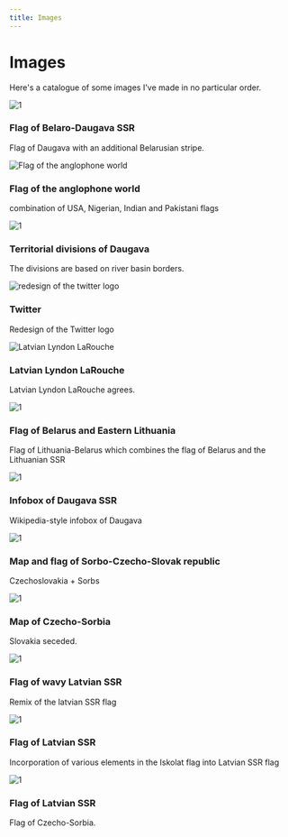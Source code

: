 ```yaml
---
title: Images
---
```

# Images
Here's a catalogue of some images I've made in no particular order.

<main class="catalog">
<article>
<img src="static/images/alt_lssrAndBelarus.png" alt="1">
<h3> Flag of Belaro-Daugava SSR</h3>
<p>Flag of Daugava with an additional Belarusian stripe.</p>
</article>
<article>
<img src="static/images/anglophoneFlag.png" alt="Flag of the anglophone world">
<h3> Flag of the anglophone world</h3>
<p>combination of USA, Nigerian, Indian and Pakistani flags</p>
</article>
<article>
<img src="static/images/daugva.png" alt="1">
<h3>Territorial divisions of Daugava</h3>
<p>The divisions are based on river basin borders.</p>
</article>
<article>
<img src="static/images/twitter.png" alt="redesign of the twitter logo">
<h3>Twitter</h3>
<p>Redesign of the Twitter logo</p>
</article>
<article>
<img src="static/images/finallarouchelat.png" alt="Latvian Lyndon LaRouche">
<h3> Latvian Lyndon LaRouche</h3>
<p>Latvian Lyndon LaRouche agrees.</p>
</article>
<article>
<img src="static/images/flagOfLithoBelarus.png" alt="1">
<h3> Flag of Belarus and Eastern Lithuania</h3>
<p>Flag of Lithuania-Belarus which combines the flag of Belarus and the Lithuanian SSR</p>
</article>
<article>
<img src="static/images/infoboxWithCountry.png" alt="1">
<h3>Infobox of Daugava SSR</h3>
<p>Wikipedia-style infobox of Daugava</p>
</article>
<article>
<img src="static/images/sorbingtime.png" alt="1">
<h3>Map and flag of Sorbo-Czecho-Slovak republic</h3>
<p>Czechoslovakia + Sorbs</p>
</article>
<article>
<img src="static/images/sorbingtime2.png" alt="1">
<h3>Map of Czecho-Sorbia</h3>
<p>Slovakia seceded.</p>
</article>
<article>
<img src="static/images/wavyIskolatWithRiver.png" alt="1">
<h3> Flag of wavy Latvian SSR</h3>
<p>Remix of the latvian SSR flag</p>
</article>
<article>
<img src="static/images/wavyIskolatWithStar.png" alt="1">
<h3> Flag of Latvian SSR</h3>
<p>Incorporation of various elements in the Iskolat flag into Latvian SSR flag</p>
</article>
<article>
<img src="static/images/czechosorbianFlag.png" alt="1">
<h3> Flag of Latvian SSR</h3>
<p>Flag of Czecho-Sorbia.</p>
</article>

</main>




